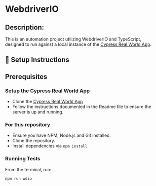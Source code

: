 

# WebdriverIO

## Description: 
This is an automation project utilizing WebdriverIO and TypeScript, designed to run against a local instance of the [Cypress Real World App](https://github.com/cypress-io/cypress-realworld-app).


## 🚀 Setup Instructions

## Prerequisites
### Setup the Cypress Real World App
- Clone the [Cypress Real World App](https://github.com/cypress-io/cypress-realworld-app)
- Follow the instructions documented in the Readme file to ensure the server is up and running.

### For this repository
- Ensure you have NPM, Node.js and Git installed. 
- Clone the repository.
- Install dependencies via `npm install`


### Running Tests
From the terminal, run: 

`npm run wdio`